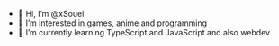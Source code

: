 - 👋 Hi, I’m @xSouei
- 👀 I’m interested in games, anime and programming
- 🌱 I’m currently learning TypeScript and JavaScript and also webdev

<!---
xSouei/xSouei is a ✨ special ✨ repository because its `README.md` (this file) appears on your GitHub profile.
You can click the Preview link to take a look at your changes.
--->
